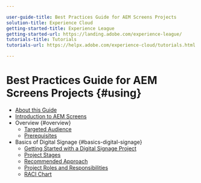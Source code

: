 ```yaml
---

user-guide-title: Best Practices Guide for AEM Screens Projects
solution-title: Experience Cloud
getting-started-title: Experience League
getting-started-url: https://landing.adobe.com/experience-league/
tutorials-title: Tutorials
tutorials-url: https://helpx.adobe.com/experience-cloud/tutorials.html

---
```


# Best Practices Guide for AEM Screens Projects {#using}

+ [About this Guide](about-guide.md)
+ [Introduction to AEM Screens](introduction.md)
+ Overview {#overview}
  + [Targeted Audience](targeted-audience.md)
  + [Prerequisites](pre-requisites.md)
+ Basics of Digital Signage {#basics-digital-signage}
  + [Getting Started with a Digital Signage Project](getting-started-digital-signage.md)
  + [Project Stages](project-stages.md)
  + [Recommended Approach](recommended-approach.md)
  + [Project Roles and Responsibilities](roles-responsibilities.md)
  + [RACI Chart](raci-chart.md)
  
